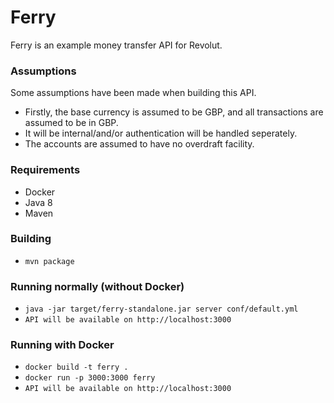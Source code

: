 # Ferry
Ferry is an example money transfer API for Revolut.

### Assumptions
Some assumptions have been made when building this API.
* Firstly, the base currency is assumed to be GBP, and all transactions are assumed to be in GBP.
* It will be internal/and/or authentication will be handled seperately.
* The accounts are assumed to have no overdraft facility.

### Requirements
* Docker
* Java 8
* Maven

### Building
* `mvn package`

### Running normally (without Docker)
* `java -jar target/ferry-standalone.jar server conf/default.yml`
* `API will be available on http://localhost:3000`

### Running with Docker
* `docker build -t ferry .`
* `docker run -p 3000:3000 ferry`
* `API will be available on http://localhost:3000`